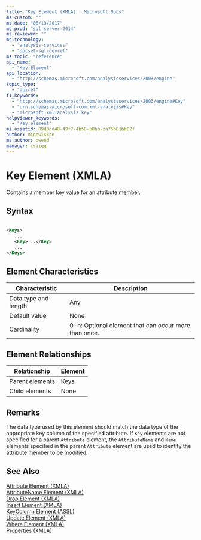 ```yaml
---
title: "Key Element (XMLA) | Microsoft Docs"
ms.custom: ""
ms.date: "06/13/2017"
ms.prod: "sql-server-2014"
ms.reviewer: ""
ms.technology: 
  - "analysis-services"
  - "docset-sql-devref"
ms.topic: "reference"
api_name: 
  - "Key Element"
api_location: 
  - "http://schemas.microsoft.com/analysisservices/2003/engine"
topic_type: 
  - "apiref"
f1_keywords: 
  - "http://schemas.microsoft.com/analysisservices/2003/engine#Key"
  - "urn:schemas-microsoft-com:xml-analysis#Key"
  - "microsoft.xml.analysis.key"
helpviewer_keywords: 
  - "Key element"
ms.assetid: 09d3cd48-49f7-4b58-b8bb-ca75b81bb02f
author: minewiskan
ms.author: owend
manager: craigg
---
```

# Key Element (XMLA)
  Contains a member key value for an attribute member.  
  
## Syntax  
  
```xml  
  
<Keys>  
   ...  
   <Key>...</Key>  
   ...  
</Keys>  
```  
  
## Element Characteristics  
  
|Characteristic|Description|  
|--------------------|-----------------|  
|Data type and length|Any|  
|Default value|None|  
|Cardinality|0-n: Optional element that can occur more than once.|  
  
## Element Relationships  
  
|Relationship|Element|  
|------------------|-------------|  
|Parent elements|[Keys](keys-element-xmla.md)|  
|Child elements|None|  
  
## Remarks  
 The data type used by this element should match the data type of the appropriate key column of the specified attribute. If `Key` elements are not specified for a parent `Attribute` element, the `AttributeName` and `Name` elements specified in the parent `Attribute` element are used to identify the attribute member to be modified.  
  
## See Also  
 [Attribute Element &#40;XMLA&#41;](attribute-element-xmla.md)   
 [AttributeName Element &#40;XMLA&#41;](name-element-xmla.md)   
 [Drop Element &#40;XMLA&#41;](../xml-elements-commands/drop-element-xmla.md)   
 [Insert Element &#40;XMLA&#41;](../xml-elements-commands/insert-element-xmla.md)   
 [KeyColumn Element &#40;ASSL&#41;](../../scripting/objects/column-element-assl.md)   
 [Update Element &#40;XMLA&#41;](../xml-elements-commands/update-element-xmla.md)   
 [Where Element &#40;XMLA&#41;](where-element-xmla.md)   
 [Properties &#40;XMLA&#41;](xml-elements-properties.md)  
  
  
